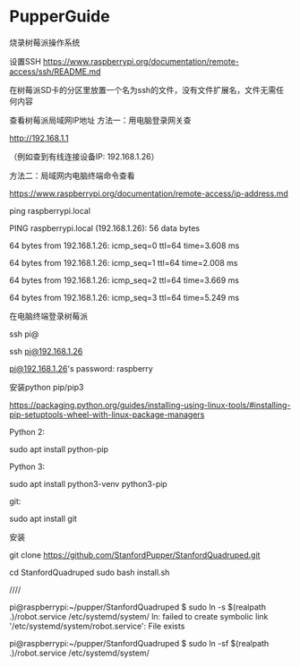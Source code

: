 # PupperGuide

烧录树莓派操作系统

设置SSH https://www.raspberrypi.org/documentation/remote-access/ssh/README.md

在树莓派SD卡的分区里放置一个名为ssh的文件，没有文件扩展名，文件无需任何内容

查看树莓派局域网IP地址 方法一：用电脑登录网关查

http://192.168.1.1

（例如查到有线连接设备IP: 192.168.1.26）

方法二：局域网内电脑终端命令查看

https://www.raspberrypi.org/documentation/remote-access/ip-address.md

ping raspberrypi.local

PING raspberrypi.local (192.168.1.26): 56 data bytes

64 bytes from 192.168.1.26: icmp_seq=0 ttl=64 time=3.608 ms

64 bytes from 192.168.1.26: icmp_seq=1 ttl=64 time=2.008 ms

64 bytes from 192.168.1.26: icmp_seq=2 ttl=64 time=3.669 ms

64 bytes from 192.168.1.26: icmp_seq=3 ttl=64 time=5.249 ms

在电脑终端登录树莓派

ssh pi@

ssh pi@192.168.1.26

pi@192.168.1.26's password: raspberry

安装python pip/pip3

https://packaging.python.org/guides/installing-using-linux-tools/#installing-pip-setuptools-wheel-with-linux-package-managers

Python 2:

sudo apt install python-pip

Python 3:

sudo apt install python3-venv python3-pip

git:

sudo apt install git

安装

git clone https://github.com/StanfordPupper/StanfordQuadruped.git

cd StanfordQuadruped sudo bash install.sh

////

pi@raspberrypi:~/pupper/StanfordQuadruped $ sudo ln -s $(realpath .)/robot.service /etc/systemd/system/ ln: failed to create symbolic link '/etc/systemd/system/robot.service': File exists

pi@raspberrypi:~/pupper/StanfordQuadruped $ sudo ln -sf $(realpath .)/robot.service /etc/systemd/system/




